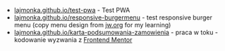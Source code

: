 - [lajmonka.github.io/test-pwa](https://lajmonka.github.io/test-pwa) - Test PWA
- [lajmonka.github.io/responsive-burgermenu](https://lajmonka.github.io/responsive-burgermenu) - test responsive burger menu (copy menu design from [jw.org](https://www.jw.org) for my learning)
- [lajmonka.github.io/karta-podsumowania-zamowienia](https://lajmonka.github.io/responsive-burgermenu) - praca w toku - kodowanie wyzwania z [Frontend Mentor](https://www.frontendmentor.io/challenges/order-summary-component-QlPmajDUj)
